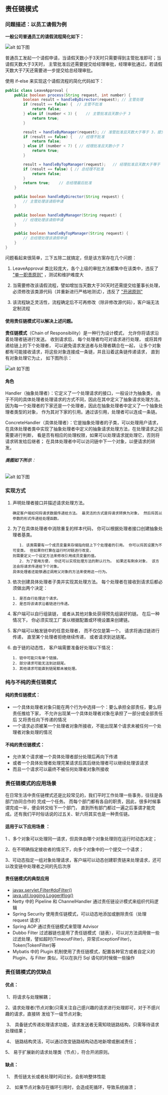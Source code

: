 ## 责任链模式

### 问题描述：以员工请假为例
**一般公司普通员工的请假流程简化如下：**

![alt 如下图](https://user-gold-cdn.xitu.io/2018/10/31/166c90b174855416?imageslim)

普通员工发起一个请假申请，当请假天数小于3天时只需要得到主管批准即可；当请假天数大于3天时，
主管批准后还需要提交给经理审批，经理审批通过，若请假天数大于7天还需要进一步提交给总经理审批。

使用 if-else 来实现这个请假流程的简化代码如下：
```java
public class LeaveApproval {
    public boolean process(String request, int number) {
        boolean result = handleByDirector(request); // 主管处理
        if (result == false) {  // 主管不批准
            return false;
        } else if (number < 3) {    // 主管批准且天数小于 3
            return true;
        }

        result = handleByManager(request); // 准管批准且天数大于等于 3，提交给经理处理
        if (result == false) {   // 经理不批准
            return false;
        } else if (number < 7) { // 经理批准且天数小于 7
            return true;
        }

        result = handleByTopManager(request);   // 经理批准且天数大于等于 7，提交给总经理处理
        if (result == false) { // 总经理不批准
            return false;
        }
        return true;    // 总经理最后批准
    }

    public boolean handleByDirector(String request) {
        // 主管处理该请假申请
    }

    public boolean handleByManager(String request) {
        // 经理处理该请假申请
    }

    public boolean handleByTopManager(String request) {
        // 总经理处理该请假申请
    }
}
```
问题看起来很简单，三下五除二就搞定，但是该方案存在几个问题：
1. LeaveApproval 类比较庞大，各个上级的审批方法都集中在该类中，违反了 ["单一职责原则"](https://zhuanlan.zhihu.com/p/24198903)
，测试和维护难度大

2. 当需要修改该请假流程，譬如增加当天数大于30天时还需提交给董事长处理，
必须修改该类源代码（并重新进行严格地测试），违反了 ["开闭原则"](https://zhuanlan.zhihu.com/p/24269134)

3. 该流程缺乏灵活性，流程确定后不可再修改（除非修改源代码），客户端无法定制流程

#### **使用责任链模式可以解决上述问题。**

**责任链模式**（Chain of Responsibility）是一种行为设计模式， 
允许你将请求沿着处理者链进行发送。 收到请求后， 每个处理者均可对请求进行处理， 
或将其传递给链上的下个处理者， 可以避免请求发送者与处理者耦合在一起，
让多个对象都有可能接收请求，将这些对象连接成一条链，并且沿着这条链传递请求，
直到有对象处理它为止， 如下图所示：

![alt 如下图](https://refactoringguru.cn/images/patterns/content/chain-of-responsibility/chain-of-responsibility-2x.png)

#### 角色
Handler（抽象处理者）：它定义了一个处理请求的接口，一般设计为抽象类，
由于不同的具体处理者处理请求的方式不同，因此在其中定义了抽象请求处理方法。
因为每一个处理者的下家还是一个处理者，因此在抽象处理者中定义了一个抽象处理者类型的对象，
作为其对下家的引用。通过该引用，处理者可以连成一条链。

ConcreteHandler（具体处理者）：它是抽象处理者的子类，可以处理用户请求，
在具体处理者类中实现了抽象处理者中定义的抽象请求处理方法，在处理请求之前需要进行判断，
看是否有相应的处理权限，如果可以处理请求就处理它，否则将请求转发给后继者；
在具体处理者中可以访问链中下一个对象，以便请求的转发。

###### **类图如下所示**：
![alt 如下图](https://user-gold-cdn.xitu.io/2018/10/31/166c90b265849954?imageslim)

### 实现方式
1. 声明处理者接口并描述请求处理方法。

       确定客户端如何将请求数据传递给方法。 最灵活的方式是将请求转换为对象， 然后将其以参数的形式传递给处理函数。

2. 为了在具体处理者中消除重复的样本代码， 你可以根据处理者接口创建抽象处理者基类。

          1. 该类需要有一个成员变量来存储指向链上下个处理者的引用。 你可以将其设置为不可变类。 但如果你打算在运行时对链进行改变，
       则需要定义一个设定方法来修改引用成员变量的值。
          2. 为了使用方便， 你还可以实现处理方法的默认行为。 如果还有剩余对象， 该方法会将请求传递给下个对象。 
       具体处理者还能够通过调用父对象的方法来使用这一行为。

3. 依次创建具体处理者子类并实现其处理方法。 每个处理者在接收到请求后都必须做出两个决定：

       1. 是否自行处理这个请求。
       2. 是否将该请求沿着链进行传递。
4. 客户端可以自行组装链， 或者从其他对象处获得预先组装好的链。 在后一种情况下， 你必须实现工厂类以根据配置或环境设置来创建链。

5. 客户端可以触发链中的任意处理者， 而不仅仅是第一个。 请求将通过链进行传递， 直至某个处理者拒绝继续传递， 或者请求到达链尾。

6. 由于链的动态性， 客户端需要准备好处理以下情况：

       1. 链中可能只有单个链接。
       2. 部分请求可能无法到达链尾。
       3. 其他请求可能直到链尾都未被处理。
### 纯与不纯的责任链模式

#### 纯的责任链模式：

* 一个具体处理者对象只能在两个行为中选择一个：要么承担全部责任，要么将责任推给下家，
不允许出现某一个具体处理者对象在承担了一部分或全部责任后
又将责任向下传递的情况
* 一个请求必须被某一个处理者对象所接收，不能出现某个请求未被任何一个处理者对象处理的情况

#### 不纯的责任链模式：

* 允许某个请求被一个具体处理者部分处理后再向下传递
* 或者一个具体处理者处理完某请求后其后继处理者可以继续处理该请求
* 而且一个请求可以最终不被任何处理者对象所接收

### 责任链模式的应用场景
在日常生活中责任链梩式还是比较常见的，我们平时工作处理一些事务，往往是各部门协同合作的 完成一个任务。
而每个部门都有各自的职责，因此，很多时候事谓完成一半，便会转交给下一个部门， 
直到所有部门都过一遍之后事谓才能完成。还有我们平时俗话说的过五关、斩六将其实也是一种责任链。

#### 适用于以下应用场景 ：

1 、多个对象可以处理同一请求，但具体由哪个对象处理则在运行时动态决定；

2、在不明确指定接收者的情况下，向多个对象中的一个提交一个请求；

3、可动态指定一组对象处理请求，客户端可以动态创建职责链来处理请求，还可以改变链中处理者之间的先后次序

#### 责任链模式的典型应用

* [javax.servlet.Filter#doFilter()](http://docs.oracle.com/javaee/7/api/javax/servlet/Filter.html#doFilter-javax.servlet.ServletRequest-javax.servlet.ServletResponse-javax.servlet.FilterChain-)
* [java.util.logging.Logger#log()](http://docs.oracle.com/javase/8/docs/api/java/util/logging/Logger.html#log-java.util.logging.Level-java.lang.String-)
* Netty 中的 Pipeline 和 ChannelHandler 通过责任链设计模式来组织代码逻辑
* Spring Security 使用责任链模式，可以动态地添加或删除责任（处理 request 请求）
* Spring AOP 通过责任链模式来管理 Advisor
* Dubbo Filter 过滤器链也是用了责任链模式（链表），可以对方法调用做一些过滤处理，譬如超时(TimeoutFilter)，异常(ExceptionFilter)，Token(TokenFilter)等
* Mybatis 中的 Plugin 机制使用了责任链模式，配置各种官方或者自定义的 Plugin，与 Filter 类似，可以在执行 Sql 语句的时候做一些操作

### 责任链模式的优缺点
#### 优点：
​ 1、将请求与处理解耦；

​ 2、请求处理者(节点对象)只需关注自己感兴趣的请求进行处理即可，对于不感兴趣的请求，直接转 发给下一级节点对象;

​ 3、 具备链式传递处理请求功能，请求发送者无需知晓链路结构，只需等待请求处理结果；

​ 4、 链路结构灵活，可以通过改变链路结构动态地新增或删减责任；

5、 易于扩展新的请求处理类（节点），符合开闭原则。

#### 缺点：

​ 1、 责任链太长或者处理时间过长，会影响整体性能

​ 2、 如果节点对象存在循环引用时，会造成死循环，导致系统崩溃；




